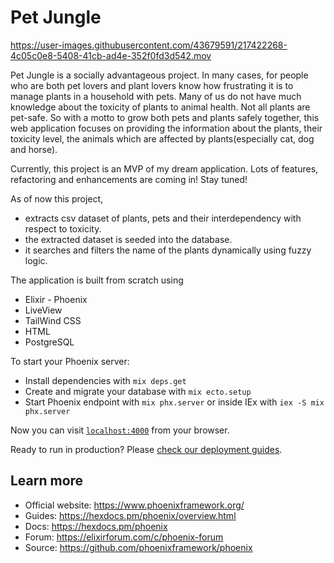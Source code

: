 # Pet Jungle


https://user-images.githubusercontent.com/43679591/217422268-4c05c0e8-5408-41cb-ad4e-352f0fd3d542.mov


Pet Jungle is a socially advantageous project. In many cases, for people who are both pet lovers and plant lovers know how frustrating it is to manage plants in a household with pets. Many of us do not have much knowledge about the toxicity of plants to animal health. Not all plants are pet-safe. So with a motto to grow both pets and plants safely together, this web application focuses on providing the information about the plants, their toxicity level, the animals which are affected by plants(especially cat, dog and horse).

Currently, this project is an MVP of my dream application. Lots of features, refactoring and enhancements are coming in! Stay tuned!

As of now this project,

- extracts csv dataset of plants, pets and their interdependency with respect to toxicity.
- the extracted dataset is seeded into the database.
- it searches and filters the name of the plants dynamically using fuzzy logic.

The application is built from scratch using
- Elixir - Phoenix
- LiveView
- TailWind CSS
- HTML
- PostgreSQL

To start your Phoenix server:

  * Install dependencies with `mix deps.get`
  * Create and migrate your database with `mix ecto.setup`
  * Start Phoenix endpoint with `mix phx.server` or inside IEx with `iex -S mix phx.server`

Now you can visit [`localhost:4000`](http://localhost:4000) from your browser.

Ready to run in production? Please [check our deployment guides](https://hexdocs.pm/phoenix/deployment.html).

## Learn more

  * Official website: https://www.phoenixframework.org/
  * Guides: https://hexdocs.pm/phoenix/overview.html
  * Docs: https://hexdocs.pm/phoenix
  * Forum: https://elixirforum.com/c/phoenix-forum
  * Source: https://github.com/phoenixframework/phoenix
